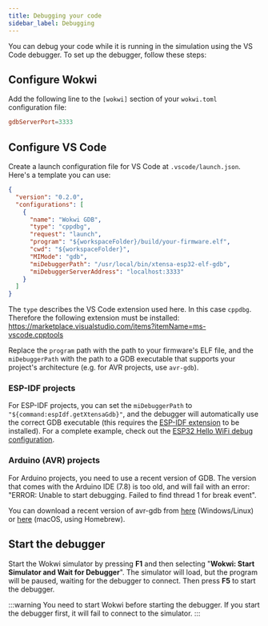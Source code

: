 ```yaml
---
title: Debugging your code
sidebar_label: Debugging
---
```


You can debug your code while it is running in the simulation using the VS Code debugger. To set up the debugger, follow these steps:

## Configure Wokwi

Add the following line to the `[wokwi]` section of your `wokwi.toml` configuration file:

```toml
gdbServerPort=3333
```

## Configure VS Code

Create a launch configuration file for VS Code at `.vscode/launch.json`. Here's a template you can use:

```json
{
  "version": "0.2.0",
  "configurations": [
    {
      "name": "Wokwi GDB",
      "type": "cppdbg",
      "request": "launch",
      "program": "${workspaceFolder}/build/your-firmware.elf",
      "cwd": "${workspaceFolder}",
      "MIMode": "gdb",
      "miDebuggerPath": "/usr/local/bin/xtensa-esp32-elf-gdb",
      "miDebuggerServerAddress": "localhost:3333"
    }
  ]
}
```

The `type` describes the VS Code extension used here. In this case `cppdbg`. Therefore the following extension must be installed: https://marketplace.visualstudio.com/items?itemName=ms-vscode.cpptools

Replace the `program` path with the path to your firmware's ELF file, and the `miDebuggerPath` with the path to a GDB executable that supports your project's architecture (e.g. for AVR projects, use `avr-gdb`).

### ESP-IDF projects

For ESP-IDF projects, you can set the `miDebuggerPath` to `"${command:espIdf.getXtensaGdb}"`, and the debugger will automatically use the correct GDB executable (this requires the [ESP-IDF extension](https://marketplace.visualstudio.com/items?itemName=espressif.esp-idf-extension) to be installed). For a complete example, check out the [ESP32 Hello WiFi debug configuration](https://github.com/wokwi/esp32-idf-hello-wifi/blob/main/.vscode/launch.json).

### Arduino (AVR) projects

For Arduino projects, you need to use a recent version of GDB. The version that comes with the Arduino IDE (7.8) is too old, and will fail with an error: "ERROR: Unable to start debugging. Failed to find thread 1 for break event".

You can download a recent version of avr-gdb from [here](https://blog.zakkemble.net/avr-gcc-builds/) (Windows/Linux) or [here](https://github.com/osx-cross/homebrew-avr) (macOS, using Homebrew).

## Start the debugger

Start the Wokwi simulator by pressing **F1** and then selecting "**Wokwi: Start Simulator and Wait for Debugger**". The simulator will load, but the program will be paused, waiting for the debugger to connect. Then press **F5** to start the debugger.

:::warning
You need to start Wokwi before starting the debugger. If you start the debugger first, it will fail to connect to the simulator.
:::
